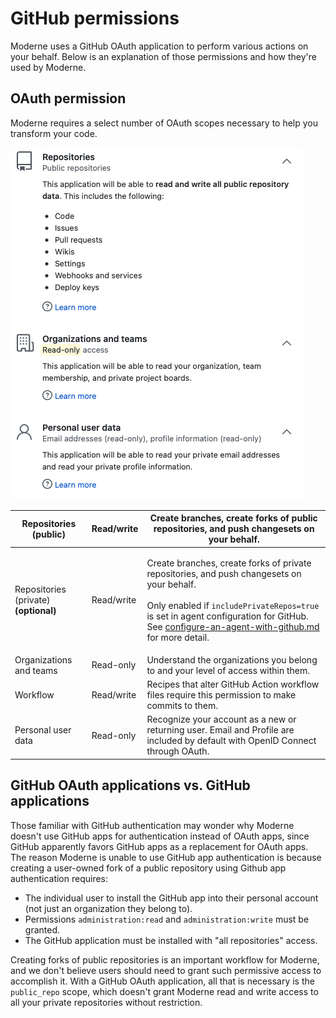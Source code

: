 # GitHub permissions

Moderne uses a GitHub OAuth application to perform various actions on your behalf. Below is an explanation of those permissions and how they're used by Moderne.

## OAuth permission

Moderne requires a select number of OAuth scopes necessary to help you transform your code.

![](../.gitbook/assets/authentication-github-permissions.png)

| Repositories (public)                 | Read/write | Create branches, create forks of public repositories, and push changesets on your behalf.                                                                                                                                                                                                                                                               |
| ------------------------------------- | ---------- | ------------------------------------------------------------------------------------------------------------------------------------------------------------------------------------------------------------------------------------------------------------------------------------------------------------------------------------------------------- |
| Repositories (private) **(optional)** | Read/write | <p>Create branches, create forks of private repositories, and push changesets on your behalf.<br><br>Only enabled if <code>includePrivateRepos=true</code> is set in agent configuration for GitHub. See <a data-mention href="../how-to/on-premise-agent/configure-an-agent-with-github.md">configure-an-agent-with-github.md</a> for more detail.</p> |
| Organizations and teams               | Read-only  | Understand the organizations you belong to and your level of access within them.                                                                                                                                                                                                                                                                        |
| Workflow                              | Read/write | Recipes that alter GitHub Action workflow files require this permission to make commits to them.                                                                                                                                                                                                                                                        |
| Personal user data                    | Read-only  | Recognize your account as a new or returning user. Email and Profile are included by default with OpenID Connect through OAuth.                                                                                                                                                                                                                         |

## GitHub OAuth applications vs. GitHub applications

Those familiar with GitHub authentication may wonder why Moderne doesn't use GitHub apps for authentication instead of OAuth apps, since GitHub apparently favors GitHub apps as a replacement for OAuth apps. The reason Moderne is unable to use GitHub app authentication is because creating a user-owned fork of a public repository using Github app authentication requires:

* The individual user to install the GitHub app into their personal account (not just an organization they belong to).
* Permissions `administration:read` and `administration:write` must be granted.
* The GitHub application must be installed with "all repositories" access.

Creating forks of public repositories is an important workflow for Moderne, and we don't believe users should need to grant such permissive access to accomplish it. With a GitHub OAuth application, all that is necessary is the `public_repo` scope, which doesn't grant Moderne read and write access to all your private repositories without restriction.
